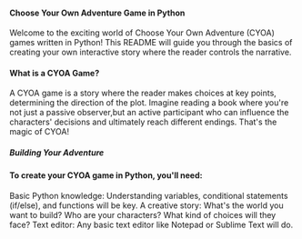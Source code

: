 #### Choose Your Own Adventure Game in Python
Welcome to the exciting world of Choose Your Own Adventure (CYOA) games written in Python! This README will guide you through the basics of creating your own interactive story where the reader controls the narrative.

#### What is a CYOA Game?

A CYOA game is a story where the reader makes choices at key points, determining the direction of the plot. Imagine reading a book where you're not just a passive observer,but an active participant who can influence the characters' decisions and ultimately reach different endings. That's the magic of CYOA!

##### Building Your Adventure

#### To create your CYOA game in Python, you'll need:

Basic Python knowledge: Understanding variables, conditional statements (if/else), and functions will be key.
A creative story: What's the world you want to build? Who are your characters? What kind of choices will they face?
Text editor: Any basic text editor like Notepad or Sublime Text will do.
